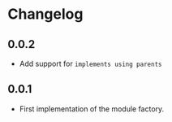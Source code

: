 # Changelog

## 0.0.2

 - Add support for `implements using parents`

## 0.0.1

 - First implementation of the module factory.
